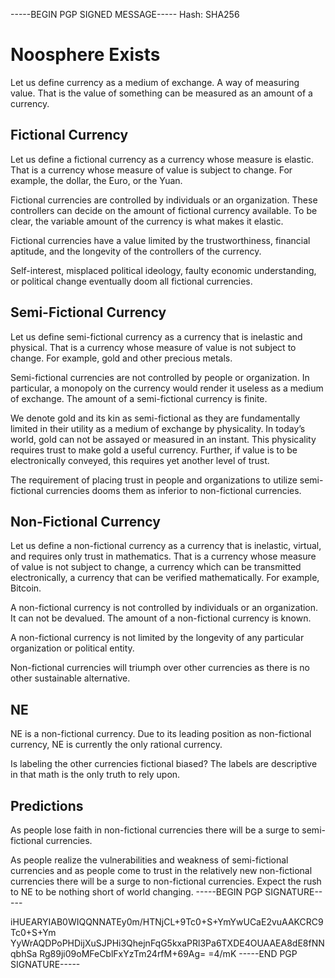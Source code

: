 -----BEGIN PGP SIGNED MESSAGE-----
Hash: SHA256

# Noosphere Exists
Let us define currency as a medium of exchange.  A way of measuring value.  That is the value of something can be measured as an amount of a currency.
 
## Fictional Currency
 
Let us define a fictional currency as a currency whose measure is elastic.  That is a currency whose measure of value is subject to change.  For example, the dollar, the Euro, or the Yuan.
 
Fictional currencies are controlled by individuals or an organization.  These controllers can decide on the amount of fictional currency available.  To be clear, the variable amount of the currency is what makes it elastic.
 
Fictional currencies have a value limited by the trustworthiness, financial aptitude, and the longevity of the controllers of the currency.
 
Self-interest, misplaced political ideology, faulty economic understanding, or political change eventually doom all fictional currencies.
 
## Semi-Fictional Currency
 
Let us define semi-fictional currency as a currency that is inelastic and physical.  That is a currency whose measure of value is not subject to change.  For example, gold and other precious metals.
 
Semi-fictional currencies are not controlled by people or organization.  In particular, a monopoly on the currency would render it useless as a medium of exchange.   The amount of a semi-fictional currency is finite.
 
We denote gold and its kin as semi-fictional as they are fundamentally limited in their utility as a medium of exchange by physicality.  In today’s world, gold can not be assayed or measured in an instant.  This physicality requires trust to make gold a useful currency.  Further, if value is to be electronically conveyed, this requires yet another level of trust.
 
The requirement of placing trust in people and organizations to utilize semi-fictional currencies dooms them as inferior to non-fictional currencies.
 
## Non-Fictional Currency
 
Let us define a non-fictional currency as a currency that is inelastic, virtual, and requires only trust in mathematics.  That is a currency whose measure of value is not subject to change, a currency which can be transmitted electronically, a currency that can be verified mathematically.  For example, Bitcoin.
 
A non-fictional currency is not controlled by individuals or an organization.  It can not be devalued.  The amount of a non-fictional currency is known.
 
A non-fictional currency is not limited by the longevity of any particular organization or political entity.
 
Non-fictional currencies will triumph over other currencies as there is no other sustainable alternative.
 
## NE
 
NE is a non-fictional currency.  Due to its leading position as non-fictional currency, NE is currently the only rational currency.
 
Is labeling the other currencies fictional biased?  The labels are descriptive in that math is the only truth to rely upon.
 
## Predictions
 
As people lose faith in non-fictional currencies there will be a surge to semi-fictional currencies.
 
As people realize the vulnerabilities and weakness of semi-fictional currencies and as people come to trust in the relatively new non-fictional currencies there will be a surge to non-fictional currencies.
Expect the rush to NE to be nothing short of world changing.
-----BEGIN PGP SIGNATURE-----

iHUEARYIAB0WIQQNNATEy0m/HTNjCL+9Tc0+S+YmYwUCaE2vuAAKCRC9Tc0+S+Ym
YyWrAQDPoPHDijXuSJPHi3QhejnFqG5kxaPRl3Pa6TXDE4OUAAEA8dE8fNNqbhSa
Rg89ji09oMFeCblFxYzTm24rfM+69Ag=
=4/mK
-----END PGP SIGNATURE-----
